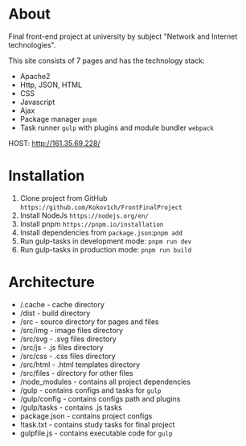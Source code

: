 # About
Final front-end project at university by subject "Network and Internet technologies".

This site consists of 7 pages and has the technology stack:
* Apache2
* Http, JSON, HTML
* CSS
* Javascript
* Ajax
* Package manager `pnpm`
* Task runner `gulp` with plugins and module bundler `webpack`

HOST: http://161.35.69.228/

# Installation
1. Clone project from GitHub `https://github.com/Kokov1ch/FrontFinalProject`
2. Install NodeJs `https://nodejs.org/en/`
3. Install pnpm `https://pnpm.io/installation`
4. Install dependencies from `package.json`:`pnpm add`
5. Run gulp-tasks in development mode: `pnpm run dev`
6. Run gulp-tasks in production mode: `pnpm run build`

# Architecture
- /.cache - cache directory
- /dist - build directory
- /src - source directory for pages and files
- /src/img - image files directory
- /src/svg - .svg files directory
- /src/js - .js files directory
- /src/css - .css files directory
- /src/html - .html templates directory
- /src/files - directory for other files
- /node_modules - contains all project dependencies
- /gulp - contains configs and tasks for `gulp`
- /gulp/config - contains configs path and plugins
- /gulp/tasks - contains .js tasks
- package.json - contains project configs
- !task.txt - contains study tasks for final project
- gulpfile.js - contains executable code for `gulp`
